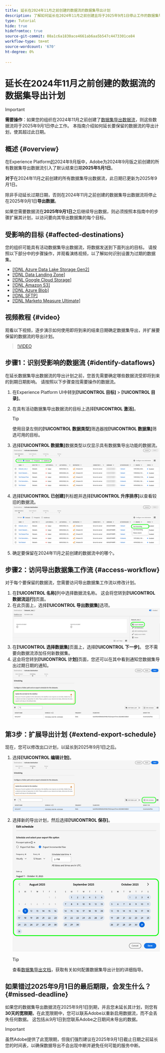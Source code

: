 ```yaml
---
title: 延长在2024年11月之前创建的数据流的数据集导出计划
description: 了解如何延长在2024年11月之前创建且将于2025年9月1日停止工作的数据集导出数据流的导出计划。
type: Tutorial
hide: true
hidefromtoc: true
source-git-commit: 08a1c6a1830ace4661ab6aa5b547c4473301ce84
workflow-type: tm+mt
source-wordcount: '670'
ht-degree: 0%

---
```



# 延长在2024年11月之前创建的数据流的数据集导出计划

>[!IMPORTANT]
>
>**需要操作**：如果您的组织在2024年11月之前创建了[数据集导出数据流](export-datasets.md)，则这些数据流将于2025年9月1日停止工作。 本指南介绍如何延长要保留的数据流的导出计划，使其超过此日期。

## 概述 {#overview}

在Experience Platform[的](/help/release-notes/2024/september-2024.md#destinations)2024年9月版中，Adobe为2024年9月版之前创建的所有数据集导出数据流引入了默认结束日期&#x200B;**2025年5月1日**。

**对于**&#x200B;在2024年11月之前创建的所有数据集导出数据流，此日期已更新为2025年9月1日&#x200B;**&#x200B;**。

除非手动延长过期日期，否则在2024年11月之前创建的数据集导出数据流将停止在2025年9月1日&#x200B;**导出数据**。

如果您需要数据流在&#x200B;**2025年9月1日**&#x200B;之后继续导出数据，则必须按照本指南中的步骤扩展其计划，以访问要向其导出数据集的每个目标。

## 受影响的目标 {#affected-destinations}

您的组织可能具有活动数据集导出数据流，将数据发送到下面列出的目标。 请按照以下部分中的步骤操作，并观看演练视频，以了解如何识别设置为过期的数据集。

* [[!DNL Azure Data Lake Storage Gen2]](../catalog/cloud-storage/adls-gen2.md)
* [[!DNL Data Landing Zone]](../catalog/cloud-storage/data-landing-zone.md)
* [[!DNL Google Cloud Storage]](../catalog/cloud-storage/google-cloud-storage.md)
* [[!DNL Amazon S3]](../catalog/cloud-storage/amazon-s3.md#changelog)
* [[!DNL Azure Blob]](../catalog/cloud-storage/azure-blob.md#changelog)
* [[!DNL SFTP]](../catalog/cloud-storage/sftp.md#changelog)
* [[!DNL Marketo Measure Ultimate]](../catalog/adobe/marketo-measure-ultimate.md)

## 视频教程 {#video}

观看以下视频，逐步演示如何使用即将到来的结束日期确定数据集导出，并扩展要保留的数据流的导出计划。

>[!VIDEO](https://video.tv.adobe.com/v/3470518/)

## 步骤1：识别受影响的数据流 {#identify-dataflows}

在延长数据集导出数据流的导出计划之前，您首先需要确定哪些数据流受即将到来的到期日期影响。 请按照以下步骤查找需要操作的数据流。

1. 在Experience Platform UI中转到&#x200B;**[!UICONTROL 目标]** > **[!UICONTROL 目录]**。
2. 在具有活动数据集导出数据流的目标上选择&#x200B;**[!UICONTROL 激活]**。

   >[!TIP]
   >
   >使用目录左侧的&#x200B;**[!UICONTROL 数据类型]**&#x200B;筛选器按&#x200B;**[!UICONTROL 数据集]**&#x200B;筛选可用的目标。

3. 选择&#x200B;**[!UICONTROL 数据集]**&#x200B;数据类型以仅显示具有数据集导出功能的数据流。
   ![显示如何按数据类型筛选数据流的屏幕截图。](/help/destinations/assets/ui/export-datasets/dataset-type.png)
4. 选择&#x200B;**[!UICONTROL 已创建]**&#x200B;列标题并选择&#x200B;**[!UICONTROL 升序排序]**&#x200B;以查看较旧的数据流。
   ![显示如何对数据流进行升序排序的屏幕截图。](/help/destinations/assets/ui/export-datasets/sort-ascending.png)
5. 确定要保留在2024年11月之前创建的数据流中的哪个。

## 步骤2：访问导出数据集工作流 {#access-workflow}

对于每个要保留的数据流，您需要访问导出数据集工作流以修改计划。

1. 在&#x200B;**[!UICONTROL 名称]**&#x200B;列中选择数据流名称。 这会将您转到&#x200B;**[!UICONTROL 数据流运行]**&#x200B;页面。
2. 在此页面上，选择&#x200B;**[!UICONTROL 导出数据集]**&#x200B;选项。
   ![在数据流运行页面中显示导出数据集选项的屏幕截图。](/help/destinations/assets/ui/export-datasets/export-datasets-option.png)
3. 在&#x200B;**[!UICONTROL 选择数据集]**&#x200B;页面上，选择&#x200B;**[!UICONTROL 下一步]**。 您不需要向数据流添加任何新数据集。
4. 这会将您转到&#x200B;**[!UICONTROL 计划]**&#x200B;页面，您还可以在其中看到通知您数据集导出过期日期的通知。
   ![带有过期通知的数据集导出数据流](/help/destinations/assets/ui/export-datasets/dataset-export-notification.png)

## 第3步：扩展导出计划 {#extend-export-schedule}

现在，您可以修改出口计划，以延长到2025年9月1日之后。

1. 选择&#x200B;**[!UICONTROL 编辑计划]**。
   ![显示“编辑计划”按钮的“计划”步骤屏幕截图。](/help/destinations/assets/ui/export-datasets/edit-schedule.png)
2. 选择新的导出计划，然后选择&#x200B;**[!UICONTROL 保存]**。
   ![显示计划选项的计划步骤屏幕截图。](/help/destinations/assets/ui/export-datasets/edit-schedule-calendar.png)

   >[!TIP]
   >
   >查看[数据集导出文档](export-datasets.md#scheduling)，获取有关如何配置数据集导出计划的详细指导。

## 如果错过2025年9月1日的最后期限，会发生什么？ {#missed-deadline}

如果您的数据集导出数据流在2025年9月1日到期，并且您未延长其计划，则您有&#x200B;**30天的宽限期**，在此宽限期中，您可以联系Adobe以重新启用数据流，而不会丢失任何数据。 这包括从9月1日到您联系Adobe之日期间未导出的数据。

>[!IMPORTANT]
>
>虽然Adobe提供了此宽限期，但我们强烈建议在2025年9月1日截止日期之前延长您的时间表，以确保数据导出不会出现中断并避免任何可能的服务中断。
